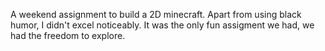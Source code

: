 A weekend assignment to build a 2D minecraft.
Apart from using black humor, I didn't excel noticeably. It was the only fun assigment we had, we had the freedom to explore.
